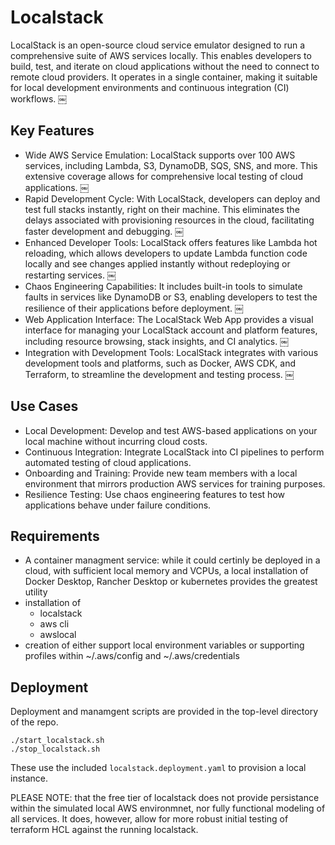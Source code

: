 # Localstack

LocalStack is an open-source cloud service emulator designed to run a comprehensive suite of AWS services locally. This enables developers to build, test, and iterate on cloud applications without the need to connect to remote cloud providers. It operates in a single container, making it suitable for local development environments and continuous integration (CI) workflows.  ￼

## Key Features

-	Wide AWS Service Emulation: LocalStack supports over 100 AWS services, including Lambda, S3, DynamoDB, SQS, SNS, and more. This extensive coverage allows for comprehensive local testing of cloud applications.  ￼
-	Rapid Development Cycle: With LocalStack, developers can deploy and test full stacks instantly, right on their machine. This eliminates the delays associated with provisioning resources in the cloud, facilitating faster development and debugging.  ￼
-	Enhanced Developer Tools: LocalStack offers features like Lambda hot reloading, which allows developers to update Lambda function code locally and see changes applied instantly without redeploying or restarting services.  ￼
-	Chaos Engineering Capabilities: It includes built-in tools to simulate faults in services like DynamoDB or S3, enabling developers to test the resilience of their applications before deployment.  ￼
-	Web Application Interface: The LocalStack Web App provides a visual interface for managing your LocalStack account and platform features, including resource browsing, stack insights, and CI analytics.  ￼
-	Integration with Development Tools: LocalStack integrates with various development tools and platforms, such as Docker, AWS CDK, and Terraform, to streamline the development and testing process.  ￼

## Use Cases

-	Local Development: Develop and test AWS-based applications on your local machine without incurring cloud costs.
-	Continuous Integration: Integrate LocalStack into CI pipelines to perform automated testing of cloud applications.
-	Onboarding and Training: Provide new team members with a local environment that mirrors production AWS services for training purposes.
-	Resilience Testing: Use chaos engineering features to test how applications behave under failure conditions.

## Requirements

- A container managment service: while it could certinly be deployed in a cloud, with sufficient local memory and VCPUs, a local installation of Docker Desktop, Rancher Desktop or kubernetes provides the greatest utility
- installation of
  - localstack
  - aws cli
  - awslocal
- creation of either support local environment variables or supporting profiles within ~/.aws/config and ~/.aws/credentials

## Deployment

Deployment and manamgent scripts are provided in the top-level directory of the repo.

```
./start_localstack.sh
./stop_localstack.sh
```

These use the included `localstack.deployment.yaml` to provision a local instance.

PLEASE NOTE: that the free tier of localstack does not provide persistance within the simulated local AWS environmnet, nor fully functional modeling of all services.  It does, however, allow for more robust initial testing of terraform HCL against the running localstack.
